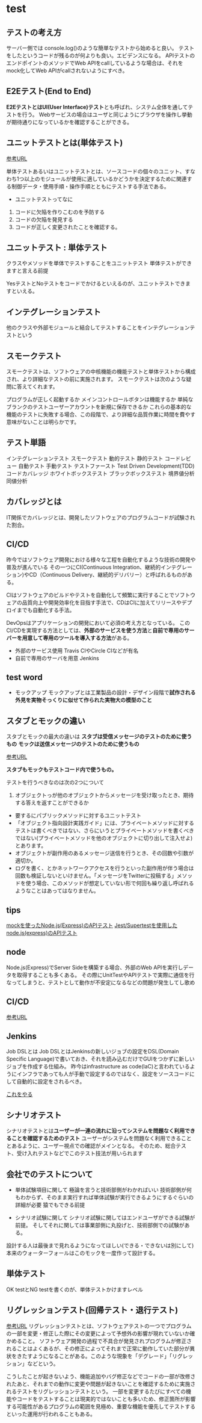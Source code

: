 # test

## テストの考え方

サーバー側では console.log()のような簡単なテストから始めると良い。
テストをしたというコードが残るのが何よりも良い。エビデンスになる。
APIテストのエンドポイントのメソッドでWeb APIをcallしているような場合は、それをmock化してWeb APIがcallされないようにすべき。

## E2Eテスト(End to End)

**E2EテストとはUI(User Interface)テスト**とも呼ばれ、システム全体を通してテストを行う。
Webサービスの場合はユーザと同じようにブラウザを操作し挙動が期待通りになっているかを確認することができる。

## ユニットテストとは(単体テスト)

[参考URL](https://qiita.com/takutoy/items/c684f761c655d832e5d2)

単体テストあるいはユニットテストとは、ソースコードの個々のユニット、すなわち1つ以上のモジュールが使用に適しているかどうかを決定するために関連する制御データ・使用手順・操作手順とともにテストする手法である。

- ユニットテストってなに

1. コードに欠陥を作りこむのを予防する
2. コードの欠陥を発見する
3. コードが正しく変更されたことを確認する。


## ユニットテスト : 単体テスト

クラスやメソッドを単体でテストすることをユニットテスト
単体テストができますと言える前提

YesテストとNoテストをコードでかけるといえるのが、ユニットテストできますといえる。


## インテグレーションテスト

他のクラスや外部モジュールと結合してテストすることをインテグレーションテストという

## スモークテスト

スモークテストは、ソフトウェアの中核機能の機能テストと単体テストから構成され、より詳細なテストの前に実施されます。
スモークテストは次のような疑問に答えてくれます。

プログラムが正しく起動するか
メインコントロールボタンは機能するか
単純なブランクのテストユーザーアカウントを新規に保存できるか
これらの基本的な機能のテストに失敗する場合、この段階で、より詳細な品質作業に時間を費やす意味がないことは明らかです。


## テスト単語
インテグレーションテスト
スモークテスト
動的テスト
静的テスト
コードレビュー
自動テスト
手動テスト
テストファースト
Test Driven Development(TDD)
コードカバレッジ
ホワイトボックステスト
ブラックボックステスト
境界値分析
同値分析

## カバレッジとは

IT関係でカバレッジとは、開発したソフトウェアのプログラムコードが試験された割合。

## CI/CD

昨今ではソフトウェア開発における様々な工程を自動化するような技術の開発や普及が進んでいる
その一つにCI(Continuous Integration、継続的インテグレーション)やCD（Continuous Delivery、継続的デリバリー）と呼ばれるものがある。

CIはソフトウェアのビルドやテストを自動化して頻繁に実行することでソフトウェアの品質向上や開発効率化を目指す手法で、CDはCIに加えてリリースやデプロイまでも自動化する手法。

DevOpsはアプリケーションの開発において必須の考え方となっている。
このCI/CDを実現する方法としては、**外部のサービスを使う方法**と**自前で専用のサーバーを用意して専用のツールを導入する方法**がある。

- 外部のサービス使用
Travis CIやCircle CIなどが有名
- 自前で専用のサーバを用意
Jenkins



## test word

- モックアップ
モックアップとは工業製品の設計・デザイン段階で**試作される外見を実物そっくりに似せて作られた実物大の模型のこと**

## スタブとモックの違い

スタブとモックの最大の違いは
**スタブは受信メッセージのテストのために使うもの**
**モックは送信メッセージのテストのために使うもの**



[参考URL](https://qiita.com/k5trismegistus/items/10ce381d29ab62ca0ea6#:~:text=%E3%82%B9%E3%82%BF%E3%83%96%E3%81%A8%E3%83%A2%E3%83%83%E3%82%AF%E3%81%AE%E6%9C%80%E5%A4%A7,%E3%81%84%E3%81%A3%E3%81%A6%E3%82%88%E3%81%84%E3%81%A7%E3%81%97%E3%82%87%E3%81%86%E3%80%82)

**スタブもモックもテストコード内で使うもの。**

テストを行うべきなのは次の2つについて

1. オブジェクトっが他のオブジェクトからメッセージを受け取ったとき、期待する答えを返すことができるか
  - 要するにパブリックメソッドに対するユニットテスト
  - 「オブジェクト指向設計実践ガイド」には、プライベートメソッドに対するテストは書くべきではない、さらにいうとプライベートメソッドを書くべきではない(プライベートメソッドを他のオブジェクトに切り出して注入せよ)とあります。
  - オブジェクトが副作用のあるメッセージ送信を行うとき、その回数や引数が適切か。
  - ログを書く、とかネットワークアクセスを行うといった副作用が伴う場合は回数も検証しないといけません。「メッセージをTwitterに投稿する」メソッドを使う場合、このメソッドが想定していない形で何回も繰り返し呼ばれるようなことはあってはなりません。


## tips

[mockを使ったNode.js(Express)のAPIテスト](https://qiita.com/yuta-katayama-23/items/2ee51d41153359e56335)
[Jest/Supertestを使用したnode.js(express)のAPIテスト](https://qiita.com/yuta-katayama-23/items/29b91fed629fe758a42d)


## node

Node.js(Express)でServer Sideを構築する場合、外部のWeb APIを実行しデータを取得することも多くある。
その際にUnitTestやAPIテストで実際に通信を行なってしまうと、テストとして動作が不安定になるなどの問題が発生してし歌め

## CI/CD

[参考URL](https://casualdevelopers.com/tech-tips/how-to-install-and-use-jenkins-on-docker-for-nodejs/)

## Jenkins

Job DSLとは
Job DSLとはJenkinsの新しいジョブの設定をDSL(Domain Specific Language)で書いておき、それを読み込むだけでGUIをつかずに新しいジョブを作成する仕組み。
昨今はinfrastructure as code(laC)と言われているようにインフラであっても人が手動で設定するのではなく、設定をソースコードにして自動的に設定をされるべき。

[これをやる](https://casualdevelopers.com/tech-tips/how-to-install-and-use-jenkins-on-docker-for-nodejs/)

## シナリオテスト

シナリオテストとは**ユーザーが一連の流れに沿ってシステムを問題なく利用できることを確認するためのテスト**
ユーザーがシステムを問題なく利用できることとあるように、ユーザー視点での確認がメインとなる。
そのため、総合テスト、受け入れテストなどでこのテスト技法が用いられます

## 会社でのテストについて

- 単体試験項目に関して
極論を言うと技術部側がわかればいい
技術部側が何もわからず、そのまま実行すれば単体試験が実行できるようにするぐらいの詳細が必要
猿でもできる前提

- シナリオ試験に関して
シナリオ試験に関してはエンドユーザができる試験が前提。
そしてそれに関しては事業部側に丸投げと、技術部側での試験がある。

設計する人は最後まで見れるようになってほしい(できる・できないは別にして)
本来のウォーターフォールはこのモックを一度作って設計する。


## 単体テスト

OK testとNG testを書くのが、単体テストかけますレベル

## リグレッションテスト(回帰テスト・退行テスト)

[参考URL](https://e-words.jp/w/%E3%83%AA%E3%82%B0%E3%83%AC%E3%83%83%E3%82%B7%E3%83%A7%E3%83%B3%E3%83%86%E3%82%B9%E3%83%88.html)
リグレッションテストとは、ソフトウェアテストの一つでプログラムの一部を変更・修正した際にその変更によって予想外の影響が現れていないか確かめること。
ソフトウェア開発の過程で不具合が発見されプログラムが修正されることはよくあるが、その修正によってそれまで正常に動作していた部分が異状をきたすようになることがある。このような現象を「デグレード」「リグレッション」などという。

こうしたことが起きないよう、機能追加やバグ修正などでコードの一部が改修されたあと、それまでの動作に変更や問題が起きないことを確認するために実施されるテストをリグレッションテストという。
一部を変更するたびにすべての機能やコードをテストすることは現実的ではないことも多いため、修正箇所が影響する可能性があるプログラムの範囲を見極め、重要な機能を優先してテストするといった運用が行われることもある。
